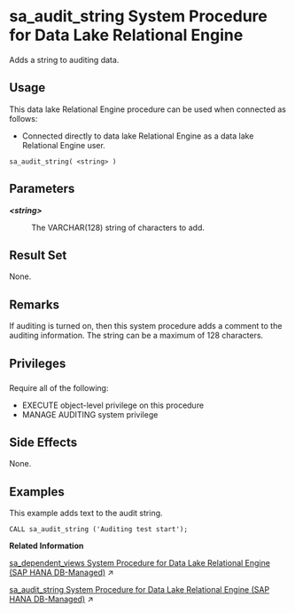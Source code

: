 <!-- loio3be55c396c5f1014a724eb3c15a43d25 -->

# sa\_audit\_string System Procedure for Data Lake Relational Engine

Adds a string to auditing data.



<a name="loio3be55c396c5f1014a724eb3c15a43d25__section_rpg_3dw_f4b"/>

## Usage

This data lake Relational Engine procedure can be used when connected as follows:

-   Connected directly to data lake Relational Engine as a data lake Relational Engine user.



```
sa_audit_string( <string> )
```



<a name="loio3be55c396c5f1014a724eb3c15a43d25__sa_audit_string_param1"/>

## Parameters


<dl>
<dt><b>

*<string\>* 

</b></dt>
<dd>

The VARCHAR\(128\) string of characters to add.



</dd>
</dl>



<a name="loio3be55c396c5f1014a724eb3c15a43d25__sa_audit_string_result1"/>

## Result Set

None.



<a name="loio3be55c396c5f1014a724eb3c15a43d25__sa_audit_string_remarks1"/>

## Remarks

If auditing is turned on, then this system procedure adds a comment to the auditing information. The string can be a maximum of 128 characters.



<a name="loio3be55c396c5f1014a724eb3c15a43d25__sa_audit_string_priv1"/>

## Privileges



### 

Require all of the following:

-   EXECUTE object-level privilege on this procedure
-   MANAGE AUDITING system privilege



<a name="loio3be55c396c5f1014a724eb3c15a43d25__sa_audit_string_sideefects1"/>

## Side Effects

None.



<a name="loio3be55c396c5f1014a724eb3c15a43d25__sa_audit_string_example"/>

## Examples

This example adds text to the audit string.

```
CALL sa_audit_string ('Auditing test start');
```

**Related Information**  


[sa_dependent_views System Procedure for Data Lake Relational Engine (SAP HANA DB-Managed)](https://help.sap.com/viewer/a898e08b84f21015969fa437e89860c8/2024_3_QRC/en-US/47783e3af31b4f27a28b41ad534f8332.html "Returns the list of all dependent views for a given table or view.") :arrow_upper_right:

[sa_audit_string System Procedure for Data Lake Relational Engine (SAP HANA DB-Managed)](https://help.sap.com/viewer/a898e08b84f21015969fa437e89860c8/2024_3_QRC/en-US/94b152d9c67043c2828e4f3de384856b.html "Adds a string to auditing data.") :arrow_upper_right:

